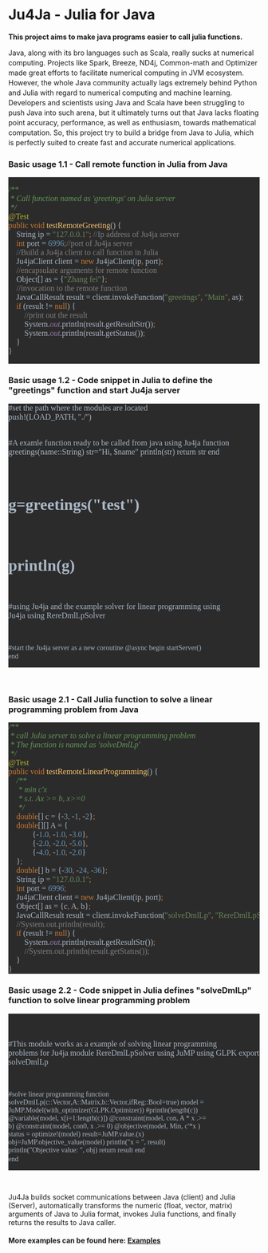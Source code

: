 # Ju4Ja - Julia for Java
<strong>This project aims to make java programs easier to call julia functions.</strong>
<br/>
<p style="line-height:20px;">
Java, along with its bro languages such as Scala, really sucks at numerical computing. 
Projects like Spark, Breeze, ND4j, Common-math and Optimizer made great efforts to facilitate numerical computing in JVM ecosystem. 
However, the whole Java community actually lags extremely behind Python and Julia with regard to numerical computing and machine learning. 
Developers and scientists using Java and Scala have been struggling to push Java into such arena, but it ultimately turns out that Java lacks floating point accuracy, performance, as well as enthusiasm, towards mathematical computation.
So, this project try to build a bridge from Java to Julia, which is perfectly suited to create fast and accurate numerical applications.
</p>
<h3>Basic usage 1.1 - Call remote function in Julia from Java</h3>
<pre style="background-color:#2b2b2b;color:#a9b7c6;font-family:'宋体';font-size:12.0pt;"><pre style="font-family: 宋体; font-size: 12pt;"><span style="color:#629755;font-style:italic;">/**<br></span><span style="color:#629755;font-style:italic;"> * Call function named as 'greetings' on Julia server<br></span><span style="color:#629755;font-style:italic;"> */<br></span><span style="color:#bbb529;">@Test<br></span><span style="color:#cc7832;">public void </span><span style="color:#ffc66d;">testRemoteGreeting</span>() {<br>    String ip = <span style="color:#6a8759;">"127.0.0.1"</span><span style="color:#cc7832;">; </span><span style="color:#808080;">//Ip address of Ju4ja server<br></span><span style="color:#808080;">    </span><span style="color:#cc7832;">int </span>port = <span style="color:#6897bb;">6996</span><span style="color:#cc7832;">;</span><span style="color:#808080;">//port of Ju4ja server<br></span><span style="color:#808080;">    //Build a Ju4ja client to call function in Julia<br></span><span style="color:#808080;">    </span>Ju4jaClient client = <span style="color:#cc7832;">new </span>Ju4jaClient(ip<span style="color:#cc7832;">, </span>port)<span style="color:#cc7832;">;<br></span><span style="color:#cc7832;">    </span><span style="color:#808080;">//encapsulate arguments for remote function<br></span><span style="color:#808080;">    </span>Object[] as = {<span style="color:#6a8759;">"Zhang fei"</span>}<span style="color:#cc7832;">;<br></span><span style="color:#cc7832;">    </span><span style="color:#808080;">//invocation to the remote function<br></span><span style="color:#808080;">    </span>JavaCallResult result = client.invokeFunction(<span style="color:#6a8759;">"greetings"</span><span style="color:#cc7832;">, </span><span style="color:#6a8759;">"Main"</span><span style="color:#cc7832;">, </span>as)<span style="color:#cc7832;">;<br></span><span style="color:#cc7832;">    if </span>(result != <span style="color:#cc7832;">null</span>) {<br>        <span style="color:#808080;">//print out the result<br></span><span style="color:#808080;">        </span>System.<span style="color:#9876aa;font-style:italic;">out</span>.println(result.getResultStr())<span style="color:#cc7832;">;<br></span><span style="color:#cc7832;">        </span>System.<span style="color:#9876aa;font-style:italic;">out</span>.println(result.getStatus())<span style="color:#cc7832;">;<br></span><span style="color:#cc7832;">    </span>}<br>}</pre></pre>

<h3>Basic usage 1.2 - Code snippet in Julia to define the "greetings" function and start Ju4ja server</h3>

<div><div><pre style="background-color: rgb(43, 43, 43);"><font color="#a9b7c6" face="宋体"><span style="font-size: 16px;">#set the path where the modules are located
push!(LOAD_PATH, "./")

#A examle function ready to be called from java using Ju4ja
function greetings(name::String)
    str="Hi, $name"
    println(str)
    return str
end

# g=greetings("test")
# println(g)

#using Ju4ja and the example solver for linear programming
using Ju4ja
using RereDmlLpSolver

#start the Ju4ja server as a new coroutine
@async begin
    startServer()
end</span></font>
</pre></div></div><div><br></div>

<h3>Basic usage 2.1 - Call Julia function to solve a linear programming problem from Java</h3>

<pre style="background-color:#2b2b2b;color:#a9b7c6;font-family:'宋体';font-size:12.0pt;"><span style="color:#629755;font-style:italic;">/**<br></span><span style="color:#629755;font-style:italic;"> * call Julia server to solve a linear programming problem<br></span><span style="color:#629755;font-style:italic;"> * The function is named as 'solveDmlLp'<br></span><span style="color:#629755;font-style:italic;"> */<br></span><span style="color:#bbb529;">@Test<br></span><span style="color:#cc7832;">public void </span><span style="color:#ffc66d;">testRemoteLinearProgramming</span>() {<br>    <span style="color:#629755;font-style:italic;">/**<br></span><span style="color:#629755;font-style:italic;">     * min c'x<br></span><span style="color:#629755;font-style:italic;">     * s.t. Ax &gt;= b, x&gt;=0<br></span><span style="color:#629755;font-style:italic;">     */<br></span><span style="color:#629755;font-style:italic;">    </span><span style="color:#cc7832;">double</span>[] c = {-<span style="color:#6897bb;">3</span><span style="color:#cc7832;">, </span>-<span style="color:#6897bb;">1</span><span style="color:#cc7832;">, </span>-<span style="color:#6897bb;">2</span>}<span style="color:#cc7832;">;<br></span><span style="color:#cc7832;">    double</span>[][] A = {<br>            {-<span style="color:#6897bb;">1.0</span><span style="color:#cc7832;">, </span>-<span style="color:#6897bb;">1.0</span><span style="color:#cc7832;">, </span>-<span style="color:#6897bb;">3.0</span>}<span style="color:#cc7832;">,<br></span><span style="color:#cc7832;">            </span>{-<span style="color:#6897bb;">2.0</span><span style="color:#cc7832;">, </span>-<span style="color:#6897bb;">2.0</span><span style="color:#cc7832;">, </span>-<span style="color:#6897bb;">5.0</span>}<span style="color:#cc7832;">,<br></span><span style="color:#cc7832;">            </span>{-<span style="color:#6897bb;">4.0</span><span style="color:#cc7832;">, </span>-<span style="color:#6897bb;">1.0</span><span style="color:#cc7832;">, </span>-<span style="color:#6897bb;">2.0</span>}<br>    }<span style="color:#cc7832;">;<br></span><span style="color:#cc7832;">    double</span>[] b = {-<span style="color:#6897bb;">30</span><span style="color:#cc7832;">, </span>-<span style="color:#6897bb;">24</span><span style="color:#cc7832;">, </span>-<span style="color:#6897bb;">36</span>}<span style="color:#cc7832;">;<br></span><span style="color:#cc7832;">    </span>String ip = <span style="color:#6a8759;">"127.0.0.1"</span><span style="color:#cc7832;">;<br></span><span style="color:#cc7832;">    int </span>port = <span style="color:#6897bb;">6996</span><span style="color:#cc7832;">;<br></span><span style="color:#cc7832;">    </span>Ju4jaClient client = <span style="color:#cc7832;">new </span>Ju4jaClient(ip<span style="color:#cc7832;">, </span>port)<span style="color:#cc7832;">;<br></span><span style="color:#cc7832;">    </span>Object[] as = {c<span style="color:#cc7832;">, </span>A<span style="color:#cc7832;">, </span>b}<span style="color:#cc7832;">;<br></span><span style="color:#cc7832;">    </span>JavaCallResult result = client.invokeFunction(<span style="color:#6a8759;">"solveDmlLp"</span><span style="color:#cc7832;">, </span><span style="color:#6a8759;">"RereDmlLpSolver"</span><span style="color:#cc7832;">, </span>as)<span style="color:#cc7832;">;<br></span><span style="color:#cc7832;">    </span><span style="color:#808080;">//System.out.println(result);<br></span><span style="color:#808080;">    </span><span style="color:#cc7832;">if </span>(result != <span style="color:#cc7832;">null</span>) {<br>        System.<span style="color:#9876aa;font-style:italic;">out</span>.println(result.getResultStr())<span style="color:#cc7832;">;<br></span><span style="color:#cc7832;">        </span><span style="color:#808080;">//System.out.println(result.getStatus());<br></span><span style="color:#808080;">    </span>}<br>}</pre>

<h3>Basic usage 2.2 - Code snippet in Julia defines "solveDmlLp" function to solve linear programming problem</h3>

<div><div><pre style="background-color: rgb(43, 43, 43);"><font color="#a9b7c6" face="宋体"><span style="font-size: 16px;">

#This module works as a example of solving linear programming problems for Ju4ja
module RereDmlLpSolver
using JuMP
using GLPK
export solveDmlLp

  #solve linear programming
  function solveDmlLp(c::Vector,A::Matrix,b::Vector,ifReg::Bool=true)
    model = JuMP.Model(with_optimizer(GLPK.Optimizer))
    #println(length(c))
    @variable(model, x[i=1:length(c)])
    @constraint(model, con, A * x .&gt;= b)
    @constraint(model, con0, x .&gt;= 0)
    @objective(model, Min, c'*x )
    status = optimize!(model)
    result=JuMP.value.(x)
    obj=JuMP.objective_value(model)
    println("x = ", result)
    println("Objective value: ", obj)
    return result
  end
end</span></font><span style="color: rgb(169, 183, 198); font-family: 宋体; font-size: 12pt;">
</span></pre></div></div><div><br></div>

Ju4Ja builds socket communications between Java (client) and Julia (Server), automatically transforms the numeric (float, vector, matrix) arguments of Java to Julia format, 
invokes Julia functions, and finally returns the results to Java caller.

<h4>
More examples can be found here: <a href="https://github.com/lteb2002/ju4ja/tree/master/ju4ja/java/com/reremouse/ju4ja/example">Examples</a>
</h4>
